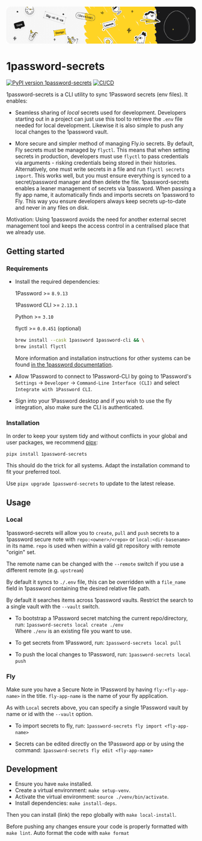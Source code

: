 [![PyPI version 1password-secrets](https://raw.githubusercontent.com/significa/.github/main/assets/significa-github-banner-small.png)](https://significa.co)

# 1password-secrets

[![PyPI version 1password-secrets](https://img.shields.io/pypi/v/1password-secrets.svg)](https://pypi.python.org/pypi/1password-secrets/)
[![CI/CD](https://github.com/significa/1password-secrets/actions/workflows/ci-cd.yaml/badge.svg)](https://github.com/significa/1password-secrets/actions/workflows/ci-cd.yaml)

1password-secrets is a CLI utility to sync 1Password secrets (env files). It enables:

- Seamless sharing of _local_ secrets used for development.
  Developers starting out in a project can just use this tool to retrieve the `.env` file needed for
  local development.
  Likewise it is also simple to push any local changes to the 1password vault.

- More secure and simpler method of managing Fly.io secrets.
  By default, Fly secrets must be managed by `flyctl`. This means that when setting secrets in
  production, developers must use `flyctl` to pass credentials via arguments - risking credentials
  being stored in their histories. Alternatively, one must write secrets in a file and run
  `flyctl secrets import`. This works well, but you must ensure everything is synced to a
  secret/password manager and then delete the file.
  1password-secrets enables a leaner management of secrets via 1password. When passing a fly app name, it
  automatically finds and imports secrets on 1password to Fly. This way you ensure
  developers always keep secrets up-to-date and never in any files on disk.

Motivation: Using 1password avoids the need for another external secret management tool and keeps
the access control in a centralised place that we already use.

## Getting started

### Requirements

- Install the required dependencies:

  1Password >= `8.9.13`

  1Password CLI >= `2.13.1`

  Python >= `3.10`

  flyctl >= `0.0.451` (optional)

  ```sh
  brew install --cask 1password 1password-cli && \
  brew install flyctl
  ```

  More information and installation instructions for other systems can be found
  [in the 1password documentation](https://developer.1password.com/docs/cli/get-started/).

- Allow 1Password to connect to 1Password-CLI by going to 1Password's `Settings` -> `Developer` ->
  `Command-Line Interface (CLI)` and select `Integrate with 1Password CLI`.

- Sign into your 1Password desktop and if you wish to use the fly integration, also make sure
  the CLI is authenticated.

### Installation

In order to keep your system tidy and without conflicts in your global and user packages,
we recommend [pipx](https://github.com/pypa/pipx?tab=readme-ov-file):

```
pipx install 1password-secrets
```

This should do the trick for all systems.
Adapt the installation command to fit your preferred tool.

Use `pipx upgrade 1password-secrets` to update to the latest release.

## Usage

### Local

1password-secrets will allow you to `create`, `pull` and `push` secrets to a 1password secure note
with `repo:<owner>/<repo>` or `local:<dir-basename>` in its name. `repo` is used when within a valid
git repository with remote "origin" set.

The remote name can be changed with the `--remote` switch if you use a different remote
(e.g. `upstream`)

By default it syncs to `./.env` file, this can be overridden with a `file_name` field in 1password
containing the desired relative file path.

By default it searches items across 1password vaults. Restrict the search to a single vault with the
`--vault` switch.

- To bootstrap a 1Password secret matching the current repo/directory, run:
  `1password-secrets local create ./env`  
  Where `./env` is an existing file you want to use.

- To get secrets from 1Password, run:
  `1password-secrets local pull`

- To push the local changes to 1Password, run:
  `1password-secrets local push`

### Fly

Make sure you have a Secure Note in 1Password by having `fly:<fly-app-name>` in the title. `fly-app-name`
is the name of your fly application.

As with `Local` secrets above, you can specify a single 1Password vault by name or id with the
`--vault` option.

- To import secrets to fly, run:
  `1password-secrets fly import <fly-app-name>`

- Secrets can be edited directly on the 1Password app or by using the command:
  `1password-secrets fly edit <fly-app-name>`

## Development

- Ensure you have `make` installed.
- Create a virtual environment: `make setup-venv`.
- Activate the virtual environment: `source ./venv/bin/activate`.
- Install dependencies: `make install-deps`.

Then you can install (link) the repo globally with `make local-install`.

Before pushing any changes ensure your code is properly formatted with `make lint`.
Auto format the code with `make format`
